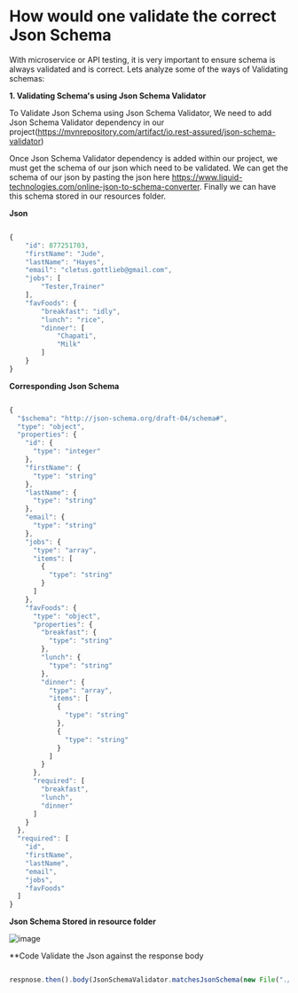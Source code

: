 # How would one validate the correct Json Schema

With microservice or API testing, it is very important to ensure schema is always validated and is correct. Lets analyze some of the ways of Validating schemas:

**1. Validating Schema's using Json Schema Validator**

To Validate Json Schema using Json Schema Validator, We need to add Json Schema Validator dependency in our project(https://mvnrepository.com/artifact/io.rest-assured/json-schema-validator)

Once Json Schema Validator dependency is added within our project, we must get the schema of our json which need to be validated. We can get the schema of our json by 
pasting the json here https://www.liquid-technologies.com/online-json-to-schema-converter. Finally we can have this schema stored in our resources folder.


**Json**

```js

{
    "id": 877251703,
    "firstName": "Jude",
    "lastName": "Hayes",
    "email": "cletus.gottlieb@gmail.com",
    "jobs": [
        "Tester,Trainer"
    ],
    "favFoods": {
        "breakfast": "idly",
        "lunch": "rice",
        "dinner": [
            "Chapati",
            "Milk"
        ]
    }
}

```


**Corresponding Json Schema**

```js

{
  "$schema": "http://json-schema.org/draft-04/schema#",
  "type": "object",
  "properties": {
    "id": {
      "type": "integer"
    },
    "firstName": {
      "type": "string"
    },
    "lastName": {
      "type": "string"
    },
    "email": {
      "type": "string"
    },
    "jobs": {
      "type": "array",
      "items": [
        {
          "type": "string"
        }
      ]
    },
    "favFoods": {
      "type": "object",
      "properties": {
        "breakfast": {
          "type": "string"
        },
        "lunch": {
          "type": "string"
        },
        "dinner": {
          "type": "array",
          "items": [
            {
              "type": "string"
            },
            {
              "type": "string"
            }
          ]
        }
      },
      "required": [
        "breakfast",
        "lunch",
        "dinner"
      ]
    }
  },
  "required": [
    "id",
    "firstName",
    "lastName",
    "email",
    "jobs",
    "favFoods"
  ]
}

```

**Json Schema Stored in resource folder**

![image](https://user-images.githubusercontent.com/52998083/189519447-3fbbcfc8-13ad-4ec1-91c0-ae48bbee3607.png)


**Code Validate the Json against the response body

```js

respnose.then().body(JsonSchemaValidator.matchesJsonSchema(new File("./src/test/resources/Schema.json")));

```





